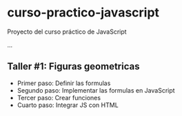 # curso-practico-javascript
Proyecto del curso práctico de JavaScript

...

## Taller #1: Figuras geometricas

- Primer paso: Definir las formulas
- Segundo paso: Implementar las formulas en JavaScript
- Tercer paso: Crear funciones
- Cuarto paso: Integrar JS con HTML